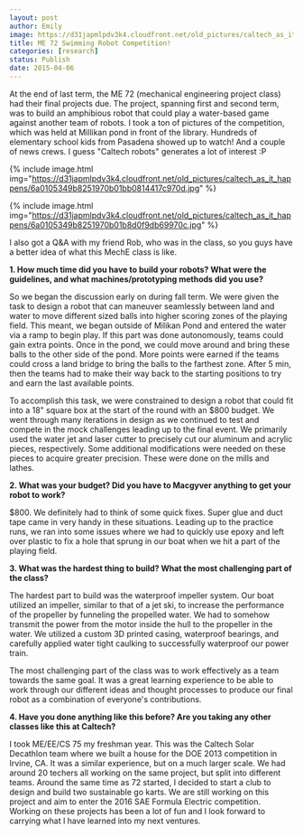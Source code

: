 ```yaml
---
layout: post
author: Emily
image: https://d31japmlpdv3k4.cloudfront.net/old_pictures/caltech_as_it_happens/6a0105349b8251970b01b8d0f9db4e970c.jpg
title: ME 72 Swimming Robot Competition! 
categories: [research]
status: Publish
date: 2015-04-06
---
```



At the end of last term, the ME 72 (mechanical engineering project class) had their final projects due. The project, spanning first and second term, was to build an amphibious robot that could play a water-based game against another team of robots. I took a ton of pictures of the competition, which was held at Millikan pond in front of the library. Hundreds of elementary school kids from Pasadena showed up to watch! And a couple of news crews. I guess "Caltech robots" generates a lot of interest :P


{% include image.html img="https://d31japmlpdv3k4.cloudfront.net/old_pictures/caltech_as_it_happens/6a0105349b8251970b01bb0814417c970d.jpg" %}


{% include image.html img="https://d31japmlpdv3k4.cloudfront.net/old_pictures/caltech_as_it_happens/6a0105349b8251970b01b8d0f9db69970c.jpg" %}

I also got a Q&amp;A with my friend Rob, who was in the class, so you guys have a better idea of what this MechE class is like.

**1. How much time did you have to build your robots? What were the guidelines, and what machines/prototyping methods did you use?**

So we began the discussion early on during fall term. We were given the task to design a robot that can maneuver seamlessly between land and water to move different sized balls into higher scoring zones of the playing field. This meant, we began outside of Milikan Pond and entered the water via a ramp to begin play. If this part was done autonomously, teams could gain extra points. Once in the pond, we could move around and bring these balls to the other side of the pond. More points were earned if the teams could cross a land bridge to bring the balls to the farthest zone. After 5 min, then the teams had to make their way back to the starting positions to try and earn the last available points.

To accomplish this task, we were constrained to design a robot that could fit into a 18" square box at the start of the round with an $800 budget. We went through many iterations in design as we continued to test and compete in the mock challenges leading up to the final event. We primarily used the water jet and laser cutter to precisely cut our aluminum and acrylic pieces, respectively. Some additional modifications were needed on these pieces to acquire greater precision. These were done on the mills and lathes.

**2. What was your budget? Did you have to Macgyver anything to get your robot to work?**

$800. We definitely had to think of some quick fixes. Super glue and duct tape came in very handy in these situations. Leading up to the practice runs, we ran into some issues where we had to quickly use epoxy and left over plastic to fix a hole that sprung in our boat when we hit a part of the playing field.

**3. What was the hardest thing to build? What the most challenging part of the class?**

The hardest part to build was the waterproof impeller system. Our boat utilized an impeller, similar to that of a jet ski, to increase the performance of the propeller by funneling the propelled water. We had to somehow transmit the power from the motor inside the hull to the propeller in the water. We utilized a custom 3D printed casing, waterproof bearings, and carefully applied water tight caulking to successfully waterproof our power train.

The most challenging part of the class was to work effectively as a team towards the same goal. It was a great learning experience to be able to work through our different ideas and thought processes to produce our final robot as a combination of everyone's contributions.

**4. Have you done anything like this before? Are you taking any other classes like this at Caltech?**

I took ME/EE/CS 75 my freshman year. This was the Caltech Solar Decathlon team where we built a house for the DOE 2013 competition in Irvine, CA. It was a similar experience, but on a much larger scale. We had around 20 techers all working on the same project, but split into different teams. Around the same time as 72 started, I decided to start a club to design and build two sustainable go karts. We are still working on this project and aim to enter the 2016 SAE Formula Electric competition. Working on these projects has been a lot of fun and I look forward to carrying what I have learned into my next ventures.

